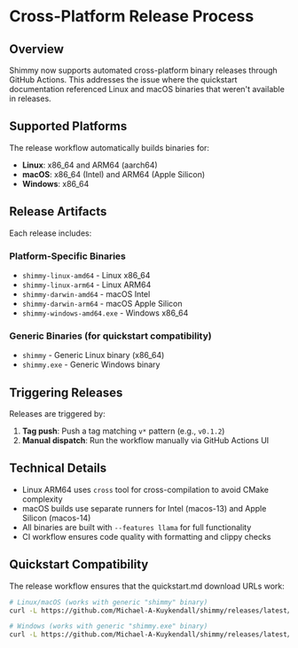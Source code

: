 # Cross-Platform Release Process

## Overview

Shimmy now supports automated cross-platform binary releases through GitHub Actions. This addresses the issue where the quickstart documentation referenced Linux and macOS binaries that weren't available in releases.

## Supported Platforms

The release workflow automatically builds binaries for:

- **Linux**: x86_64 and ARM64 (aarch64)
- **macOS**: x86_64 (Intel) and ARM64 (Apple Silicon)  
- **Windows**: x86_64

## Release Artifacts

Each release includes:

### Platform-Specific Binaries
- `shimmy-linux-amd64` - Linux x86_64
- `shimmy-linux-arm64` - Linux ARM64
- `shimmy-darwin-amd64` - macOS Intel
- `shimmy-darwin-arm64` - macOS Apple Silicon
- `shimmy-windows-amd64.exe` - Windows x86_64

### Generic Binaries (for quickstart compatibility)
- `shimmy` - Generic Linux binary (x86_64)
- `shimmy.exe` - Generic Windows binary

## Triggering Releases

Releases are triggered by:

1. **Tag push**: Push a tag matching `v*` pattern (e.g., `v0.1.2`)
2. **Manual dispatch**: Run the workflow manually via GitHub Actions UI

## Technical Details

- Linux ARM64 uses `cross` tool for cross-compilation to avoid CMake complexity
- macOS builds use separate runners for Intel (macos-13) and Apple Silicon (macos-14)
- All binaries are built with `--features llama` for full functionality
- CI workflow ensures code quality with formatting and clippy checks

## Quickstart Compatibility

The release workflow ensures that the quickstart.md download URLs work:

```bash
# Linux/macOS (works with generic "shimmy" binary)
curl -L https://github.com/Michael-A-Kuykendall/shimmy/releases/latest/download/shimmy -o shimmy

# Windows (works with generic "shimmy.exe" binary)  
curl -L https://github.com/Michael-A-Kuykendall/shimmy/releases/latest/download/shimmy.exe -o shimmy.exe
```